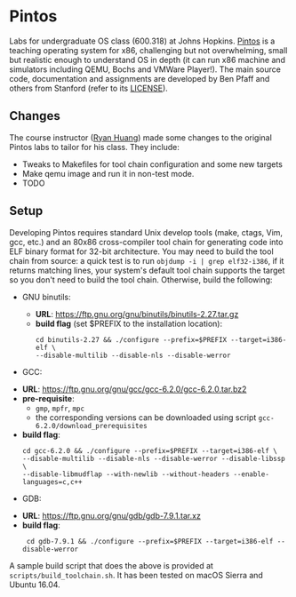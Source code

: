 # Pintos
Labs for undergraduate OS class (600.318) at Johns Hopkins. [Pintos](http://pintos-os.org) 
is a teaching operating system for x86, challenging but not overwhelming, small
but realistic enough to understand OS in depth (it can run x86 machine and simulators 
including QEMU, Bochs and VMWare Player!). The main source code, documentation and assignments 
are developed by Ben Pfaff and others from Stanford (refer to its [LICENSE](./LICENSE)).

## Changes
The course instructor ([Ryan Huang](huang@cs.jhu.edu)) made some changes to the original
Pintos labs to tailor for his class. They include:
* Tweaks to Makefiles for tool chain configuration and some new targets
* Make qemu image and run it in non-test mode.
* TODO

## Setup
Developing Pintos requires standard Unix develop tools (make, ctags, Vim, gcc, etc.) 
and an 80x86 cross-compiler tool chain for generating code into ELF binary format
for 32-bit architecture. You may need to build the tool chain from source: a
quick test is to run `objdump -i | grep elf32-i386`, if it returns matching lines,
your system's default tool chain supports the target so you don't need to build
the tool chain. Otherwise, build the following:

* GNU binutils:
  - **URL**: https://ftp.gnu.org/gnu/binutils/binutils-2.27.tar.gz
  - **build flag** (set $PREFIX to the installation location): 
    ```
    cd binutils-2.27 && ./configure --prefix=$PREFIX --target=i386-elf \
    --disable-multilib --disable-nls --disable-werror
    ```

* GCC:  
 - **URL**: https://ftp.gnu.org/gnu/gcc/gcc-6.2.0/gcc-6.2.0.tar.bz2
 - **pre-requisite**:
    - `gmp`, `mpfr`, `mpc`
    - the corresponding versions can be downloaded using script `gcc-6.2.0/download_prerequisites`
 - **build flag**:
    ```
    cd gcc-6.2.0 && ./configure --prefix=$PREFIX --target=i386-elf \
    --disable-multilib --disable-nls --disable-werror --disable-libssp \
    --disable-libmudflap --with-newlib --without-headers --enable-languages=c,c++
    ```

* GDB:
 - **URL**: https://ftp.gnu.org/gnu/gdb/gdb-7.9.1.tar.xz 
 - **build flag**:
   ```
    cd gdb-7.9.1 && ./configure --prefix=$PREFIX --target=i386-elf --disable-werror
   ```

A sample build script that does the above is provided at `scripts/build_toolchain.sh`. 
It has been tested on macOS Sierra and Ubuntu 16.04.
